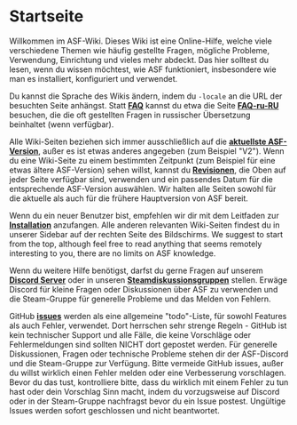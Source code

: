 # Startseite

Willkommen im ASF-Wiki. Dieses Wiki ist eine Online-Hilfe, welche viele verschiedene Themen wie häufig gestellte Fragen, mögliche Probleme, Verwendung, Einrichtung und vieles mehr abdeckt. Das hier solltest du lesen, wenn du wissen möchtest, wie ASF funktioniert, insbesondere wie man es installiert, konfiguriert und verwendet.

Du kannst die Sprache des Wikis ändern, indem du `-locale` an die URL der besuchten Seite anhängst. Statt **[FAQ](https://github.com/JustArchiNET/ArchiSteamFarm/wiki/FAQ)** kannst du etwa die Seite **[FAQ-ru-RU](https://github.com/JustArchiNET/ArchiSteamFarm/wiki/FAQ-ru-RU)** besuchen, die die oft gestellten Fragen in russischer Übersetzung beinhaltet (wenn verfügbar).

Alle Wiki-Seiten beziehen sich immer ausschließlich auf die **[aktuellste ASF-Version](https://github.com/JustArchiNET/ArchiSteamFarm/releases)**, außer es ist etwas anderes angegeben (zum Beispiel "V2"). Wenn du eine Wiki-Seite zu einem bestimmten Zeitpunkt (zum Beispiel für eine etwas ältere ASF-Version) sehen willst, kannst du **[Revisionen](https://github.com/JustArchiNET/ArchiSteamFarm/wiki/_history)**, die Oben auf jeder Seite verfügbar sind, verwenden und ein passendes Datum für die entsprechende ASF-Version auswählen. Wir halten alle Seiten sowohl für die aktuelle als auch für die frühere Hauptversion von ASF bereit.

Wenn du ein neuer Benutzer bist, empfehlen wir dir mit dem Leitfaden zur **[Installation](https://github.com/JustArchiNET/ArchiSteamFarm/wiki/Setting-up)** anzufangen. Alle anderen relevanten Wiki-Seiten findest du in unserer Sidebar auf der rechten Seite des Bildschirms. We suggest to start from the top, although feel free to read anything that seems remotely interesting to you, there are no limits on ASF knowledge.

Wenn du weitere Hilfe benötigst, darfst du gerne Fragen auf unserem **[Discord Server](https://discord.gg/hSQgt8j)** oder in unseren **[Steamdiskussionsgruppen](https://steamcommunity.com/groups/archiasf/discussions/1)** stellen. Erwäge Discord für kleine Fragen oder Diskussionen über ASF zu verwenden und die Steam-Gruppe für generelle Probleme und das Melden von Fehlern.

GitHub **[issues](https://github.com/JustArchiNET/ArchiSteamFarm/issues)** werden als eine allgemeine "todo"-Liste, für sowohl Features als auch Fehler, verwendet. Dort herrschen sehr strenge Regeln - GitHub ist kein technischer Support und alle Fälle, die keine Vorschläge oder Fehlermeldungen sind sollten NICHT dort gepostet werden. Für generelle Diskussionen, Fragen oder technische Probleme stehen dir der ASF-Discord und die Steam-Gruppe zur Verfügung. Bitte vermeide GitHub issues, außer du willst wirklich einen Fehler melden oder eine Verbesserung vorschlagen. Bevor du das tust, kontrolliere bitte, dass du wirklich mit einem Fehler zu tun hast oder dein Vorschlag Sinn macht, indem du vorzugsweise auf Discord oder in der Steam-Gruppe nachfragst bevor du ein Issue postest. Ungültige Issues werden sofort geschlossen und nicht beantwortet.